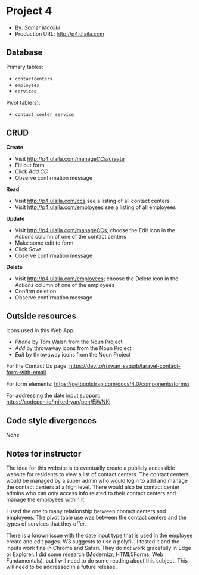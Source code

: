 # Project 4
+ By: *Samer Maaliki*
+ Production URL: <http://p4.ulaila.com>

## Database

Primary tables:
  + `contactcenters`
  + `employees`
  + `services`
  
Pivot table(s):
  + `contact_center_service`


## CRUD

__Create__
  + Visit <http://p4.ulaila.com/manageCCs/create>
  + Fill out form
  + Click *Add CC*
  + Observe confirmation message

__Read__
  + Visit <http://p4.ulaila.com/ccs> see a listing of all contact centers
  + Visit <http://p4.ulaila.com/employees> see a listing of all employees

__Update__
  + Visit <http://p4.ulaila.com/manageCCs>; choose the Edit icon in the *Actions* column of one of the contact centers
  + Make some edit to form
  + Click *Save*
  + Observe confirmation message

__Delete__
  + Visit <http://p4.ulaila.com/employees>; choose the Delete icon in the *Actions* column of one  of the employees
  + Confirm deletion
  + Observe confirmation message

## Outside resources

Icons used in this Web App:
+ *Phone* by Tom Walsh from the Noun Project
+ *Add* by throwaway icons from the Noun Project
+ *Edit* by throwaway icons from the Noun Project
 
For the Contact Us page:
<https://dev.to/rizwan_saquib/laravel-contact-form-with-email>
 
For form elements:
<https://getbootstrap.com/docs/4.0/components/forms/>
 
For addressing the date input support:
<https://codepen.io/mikedryan/pen/EjWNKj>


## Code style divergences
*None*

## Notes for instructor
The idea for this website is to eventually create a publicly accessible website for residents to view a list of contact centers.  The contact centers would be managed by a super admin who would login to add and manage the contact centers at a high level.  There would also be contact center admins who can only access info related to their contact centers and manage the employees within it.

I used the one to many relationship between contact centers and employees. The pivot table use was between the contact centers and the types of services that they offer.

There is a known issue with the date input type that is used in the employee create and edit pages.  W3 suggests to use a polyfill. I tested it and the inputs work fine in Chrome and Safari.  They do not work gracefully in Edge or Explorer.  I did some research (Modernizr, HTML5Forms, Web Fundamentals), but I will need to do some reading about this subject.  This will need to be addressed in a future release.   